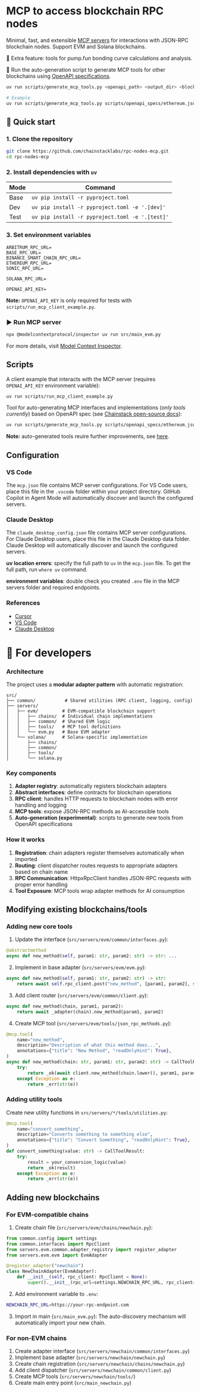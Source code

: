 # MCP to access blockchain RPC nodes

Minimal, fast, and extensible [MCP servers](https://modelcontextprotocol.io/introduction) for interactions with JSON-RPC blockchain nodes. Support EVM and Solana blockchains.

🍒 Extra feature: tools for pump.fun bonding curve calculations and analysis.

🤖 Run the auto-generation script to generate MCP tools for other blockchains using [OpenAPI specifications](https://github.com/chainstack/dev-portal/tree/main/openapi).
```bash
uv run scripts/generate_mcp_tools.py <openapi_path> <output_dir> <blockchain_name>

# Example
uv run scripts/generate_mcp_tools.py scripts/openapi_specs/ethereum.json scripts/generated evm
```

## 🚀 Quick start

### 1. Clone the repository
```bash
git clone https://github.com/chainstacklabs/rpc-nodes-mcp.git
cd rpc-nodes-mcp
```

### 2. Install dependencies with `uv`
| Mode       | Command                                           |
|------------|---------------------------------------------------|
| Base       | `uv pip install -r pyproject.toml`                |
| Dev        | `uv pip install -r pyproject.toml -e '.[dev]'`    |
| Test       | `uv pip install -r pyproject.toml -e '.[test]'`   |

### 3. Set environment variables
```
ARBITRUM_RPC_URL=
BASE_RPC_URL=
BINANCE_SMART_CHAIN_RPC_URL=
ETHEREUM_RPC_URL=
SONIC_RPC_URL=

SOLANA_RPC_URL=

OPENAI_API_KEY=
```

**Note:** `OPENAI_API_KEY` is only required for tests with `scripts/run_mcp_client_example.py`.

### ▶️ Run MCP server
```bash
npx @modelcontextprotocol/inspector uv run src/main_evm.py
```
For more details, visit [Model Context Inspector](https://modelcontextprotocol.io/docs/tools/inspector).

## Scripts

A client example that interacts with the MCP server (requires `OPENAI_API_KEY` environment variable):
```bash
uv run scripts/run_mcp_client_example.py
```

Tool for auto-generating MCP interfaces and implementations (_only tools currently_) based on OpenAPI spec (see [Chainstack open-source docs](https://github.com/chainstack/dev-portal/tree/main/openapi)):
```bash
uv run scripts/generate_mcp_tools.py scripts/openapi_specs/ethereum.json scripts/generated evm
```
**Note:** auto-generated tools reuire further improvements, see [here](https://github.com/chainstacklabs/rpc-nodes-mcp/blob/main/scripts/README.md).

## Configuration

### VS Code

The `mcp.json` file contains MCP server configurations. For VS Code users, place this file in the `.vscode` folder within your project directory. GitHub Copilot in Agent Mode will automatically discover and launch the configured servers.

### Claude Desktop

The `claude_desktop_config.json` file contains MCP server configurations. For Claude Desktop users, place this file in the Claude Desktop data folder. Claude Desktop will automatically discover and launch the configured servers.

**uv location errors**: specify the full path to `uv` in the `mcp.json` file. To get the full path, run `where uv` command.

**environment variables**: double check you created `.env` file in the MCP servers folder and required endpoints.

### References

- [Cursor](https://docs.cursor.com/context/model-context-protocol#model-context-protocol)
- [VS Code](https://code.visualstudio.com/docs/copilot/chat/mcp-servers)
- [Claude Desktop](https://modelcontextprotocol.io/quickstart/user#windows)

# 🧰 For developers

### Architecture

The project uses a **modular adapter pattern** with automatic registration:

```
src/
├── common/           # Shared utilities (RPC client, logging, config)
├── servers/
│   ├── evm/         # EVM-compatible blockchain support
│   │   ├── chains/  # Individual chain implementations
│   │   ├── common/  # Shared EVM logic
│   │   ├── tools/   # MCP tool definitions
│   │   └── evm.py   # Base EVM adapter
│   └── solana/      # Solana-specific implementation
│       ├── chains/
│       ├── common/
│       ├── tools/
│       └── solana.py
```

### Key components

1. **Adapter registry**: automatically registers blockchain adapters
2. **Abstract interfaces**: define contracts for blockchain operations
3. **RPC client**: handles HTTP requests to blockchain nodes with error handling and logging
4. **MCP tools**: expose JSON-RPC methods as AI-accessible tools
5. **Auto-generation (experimental)**: scripts to generate new tools from OpenAPI specifications

### How it works

1. **Registration**: chain adapters register themselves automatically when imported
2. **Routing**: client dispatcher routes requests to appropriate adapters based on chain name
3. **RPC Communication**: HttpxRpcClient handles JSON-RPC requests with proper error handling
4. **Tool Exposure**: MCP tools wrap adapter methods for AI consumption

## Modifying existing blockchains/tools

### Adding new core tools

1. Update the interface (`src/servers/evm/common/interfaces.py`):

```python
@abstractmethod
async def new_method(self, param1: str, param2: str) -> str: ...
```

2. Implement in base adapter (`src/servers/evm/evm.py`):

```python
async def new_method(self, param1: str, param2: str) -> str:
    return await self.rpc_client.post("new_method", [param1, param2], self.rpc_url)
```

3. Add client router (`src/servers/evm/common/client.py`):

```python
async def new_method(chain, param1, param2):
    return await _adapter(chain).new_method(param1, param2)
```

4. Create MCP tool (`src/servers/evm/tools/json_rpc_methods.py`):

```python
@mcp.tool(
    name="new_method",
    description="Description of what this method does...",
    annotations={"title": "New Method", "readOnlyHint": True},
)
async def new_method(chain: str, param1: str, param2: str) -> CallToolResult:
    try:
        return _ok(await client.new_method(chain.lower(), param1, param2))
    except Exception as e:
        return _err(str(e))

```

### Adding utility tools

Create new utility functions in `src/servers/*/tools/utilities.py`:

```python
@mcp.tool(
    name="convert_something",
    description="Converts something to something else",
    annotations={"title": "Convert Something", "readOnlyHint": True},
)
def convert_something(value: str) -> CallToolResult:
    try:
        result = your_conversion_logic(value)
        return _ok(result)
    except Exception as e:
        return _err(str(e))

```

## Adding new blockchains

### For EVM-compatible chains

1. Create chain file (`src/servers/evm/chains/newchain.py`):

```python
from common.config import settings
from common.interfaces import RpcClient
from servers.evm.common.adapter_registry import register_adapter
from servers.evm.evm import EvmAdapter

@register_adapter("newchain")
class NewChainAdapter(EvmAdapter):
    def __init__(self, rpc_client: RpcClient = None):
        super().__init__(rpc_url=settings.NEWCHAIN_RPC_URL, rpc_client=rpc_client)
```

2. Add environment variable to `.env`:

```bash
NEWCHAIN_RPC_URL=https://your-rpc-endpoint.com
```

3. Import in main (`src/main_evm.py`):
The auto-discovery mechanism will automatically import your new chain.

### For non-EVM chains

1. Create adapter interface (`src/servers/newchain/common/interfaces.py`)
2. Implement base adapter (`src/servers/newchain/newchain.py`)
3. Create chain registration (`src/servers/newchain/chains/newchain.py`)
4. Add client dispatcher (`src/servers/newchain/common/client.py`)
5. Create MCP tools (`src/servers/newchain/tools/`)
6. Create main entry point (`src/main_newchain.py`)
